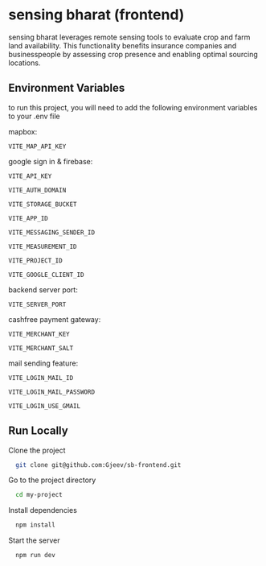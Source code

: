 
# sensing bharat (frontend)

sensing bharat leverages remote sensing tools to evaluate crop and farm land availability. This functionality benefits insurance companies and businesspeople by assessing crop presence and enabling optimal sourcing locations. 



## Environment Variables

to run this project, you will need to add the following environment variables to your .env file

mapbox:

`VITE_MAP_API_KEY` 

google sign in & firebase: 

`VITE_API_KEY`

`VITE_AUTH_DOMAIN`

`VITE_STORAGE_BUCKET`

`VITE_APP_ID`

`VITE_MESSAGING_SENDER_ID`

`VITE_MEASUREMENT_ID`

`VITE_PROJECT_ID`

`VITE_GOOGLE_CLIENT_ID`

backend server port:

`VITE_SERVER_PORT`

cashfree payment gateway:

`VITE_MERCHANT_KEY`

`VITE_MERCHANT_SALT`

mail sending feature:

`VITE_LOGIN_MAIL_ID`

`VITE_LOGIN_MAIL_PASSWORD`

`VITE_LOGIN_USE_GMAIL`


## Run Locally

Clone the project

```bash
  git clone git@github.com:Gjeev/sb-frontend.git
```

Go to the project directory

```bash
  cd my-project
```

Install dependencies

```bash
  npm install
```

Start the server

```bash
  npm run dev
```

